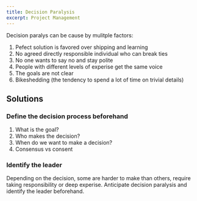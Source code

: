 ```yaml
---
title: Decision Paralysis
excerpt: Project Management
---
```


Decision paralys can be cause by mulitple factors:
1. Pefect solution is favored over shipping and learning
2. No agreed directly responsible individual who can break ties
3. No one wants to say no and stay polite
4. People with different levels of experise get the same voice
5. The goals are not clear
6. Bikeshedding (the tendency to spend a lot of time on trivial details)

## Solutions

### Define the decision process beforehand

1. What is the goal?
2. Who makes the decision?
3. When do we want to make a decision?
4. Consensus vs consent

### Identify the leader

Depending on the decision, some are harder to make than others, require taking responsibility or deep experise. Anticipate decision paralysis and identify the leader beforehand.